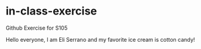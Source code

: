 # in-class-exercise
Github Exercise for S105

Hello everyone, I am Eli Serrano and my favorite ice cream is cotton candy!
